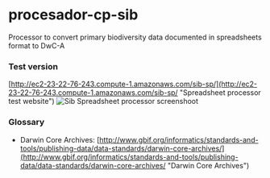 procesador-cp-sib
=========================

Processor to convert primary biodiversity data documented in spreadsheets format to DwC-A

### Test version
[http://ec2-23-22-76-243.compute-1.amazonaws.com/sib-sp/](http://ec2-23-22-76-243.compute-1.amazonaws.com/sib-sp/ "Spreadsheet processor test website")
![Sib Spreadsheet processor screenshoot](http://sib-colombia.github.io/sib-spreadsheet-processor/images/spdr.png)

### Glossary
* Darwin Core Archives: [http://www.gbif.org/informatics/standards-and-tools/publishing-data/data-standards/darwin-core-archives/](http://www.gbif.org/informatics/standards-and-tools/publishing-data/data-standards/darwin-core-archives/ "Darwin Core Archives")
